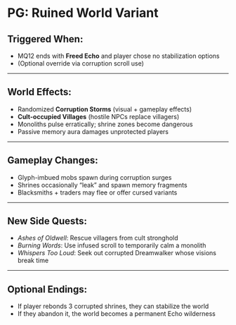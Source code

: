 # PG: Ruined World Variant

## Triggered When:
- MQ12 ends with **Freed Echo** and player chose no stabilization options
- (Optional override via corruption scroll use)

---

## World Effects:
- Randomized **Corruption Storms** (visual + gameplay effects)
- **Cult-occupied Villages** (hostile NPCs replace villagers)
- Monoliths pulse erratically; shrine zones become dangerous
- Passive memory aura damages unprotected players

---

## Gameplay Changes:
- Glyph-imbued mobs spawn during corruption surges
- Shrines occasionally “leak” and spawn memory fragments
- Blacksmiths + traders may flee or offer cursed variants

---

## New Side Quests:
- *Ashes of Oldwell*: Rescue villagers from cult stronghold  
- *Burning Words*: Use infused scroll to temporarily calm a monolith  
- *Whispers Too Loud*: Seek out corrupted Dreamwalker whose visions break time

---

## Optional Endings:
- If player rebonds 3 corrupted shrines, they can stabilize the world  
- If they abandon it, the world becomes a permanent Echo wilderness  
